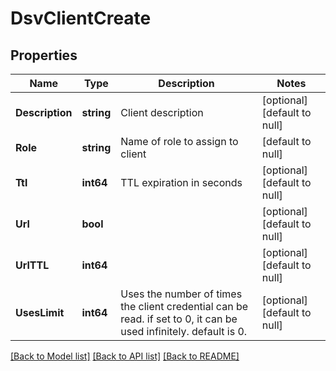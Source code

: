 # DsvClientCreate

## Properties
Name | Type | Description | Notes
------------ | ------------- | ------------- | -------------
**Description** | **string** | Client description | [optional] [default to null]
**Role** | **string** | Name of role to assign to client | [default to null]
**Ttl** | **int64** | TTL expiration in seconds | [optional] [default to null]
**Url** | **bool** |  | [optional] [default to null]
**UrlTTL** | **int64** |  | [optional] [default to null]
**UsesLimit** | **int64** | Uses the number of times the client credential can be read. if set to 0, it can be used infinitely. default is 0. | [optional] [default to null]

[[Back to Model list]](../README.md#documentation-for-models) [[Back to API list]](../README.md#documentation-for-api-endpoints) [[Back to README]](../README.md)


